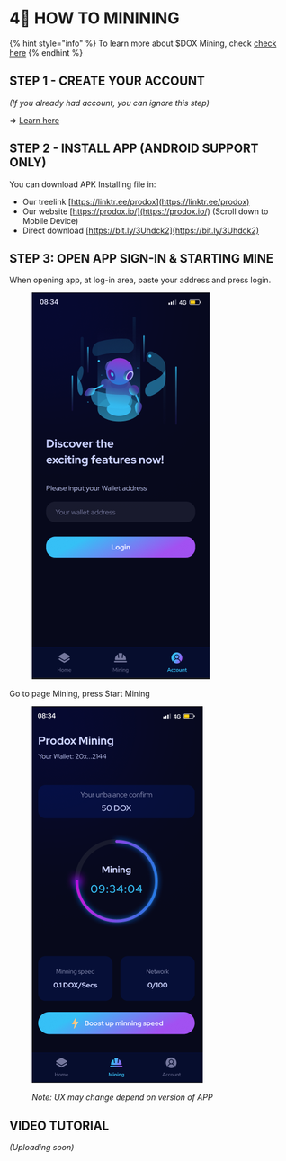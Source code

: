 # 4⃣ HOW TO MININING

{% hint style="info" %}
To learn more about $DOX Mining, check [check here](../prodox-system/features-details/earning-services/mining.md)
{% endhint %}

## STEP 1 - CREATE YOUR ACCOUNT

_(If you already had account, you can ignore this step)_

\=> [Learn here](creating-account.md)

## STEP 2 - INSTALL APP (ANDROID SUPPORT ONLY)

You can download APK Installing file in:

* Our treelink [https://linktr.ee/prodox](https://linktr.ee/prodox)
* Our website [https://prodox.io/](https://prodox.io/) (Scroll down to Mobile Device)
* Direct download [https://bit.ly/3Uhdck2](https://bit.ly/3Uhdck2)

## STEP 3: OPEN APP SIGN-IN & STARTING MINE

When opening app, at log-in area, paste your address and press login.

<figure><img src="../.gitbook/assets/Mobile-1.png" alt=""><figcaption></figcaption></figure>

Go to page Mining, press Start Mining

<figure><img src="../.gitbook/assets/Mobile-3.png" alt=""><figcaption><p><em>Note: UX may change depend on version of APP</em></p></figcaption></figure>

## VIDEO TUTORIAL

_(Uploading soon)_

